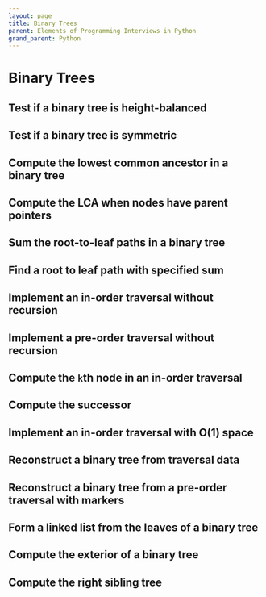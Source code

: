 ```yaml
---
layout: page
title: Binary Trees
parent: Elements of Programming Interviews in Python
grand_parent: Python
---
```


# Binary Trees

## Test if a binary tree is height-balanced
## Test if a binary tree is symmetric
## Compute the lowest common ancestor in a binary tree
## Compute the LCA when nodes have parent pointers
## Sum the root-to-leaf paths in a binary tree
## Find a root to leaf path with specified sum
## Implement an in-order traversal without recursion
## Implement a pre-order traversal without recursion
## Compute the `k`th node in an in-order traversal
## Compute the successor
## Implement an in-order traversal with O(1) space
## Reconstruct a binary tree from traversal data
## Reconstruct a binary tree from a pre-order traversal with markers
## Form a linked list from the leaves of a binary tree
## Compute the exterior of a binary tree
## Compute the right sibling tree
